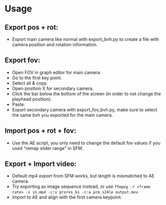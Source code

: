 # Usage
## Export pos + rot:
- Export main camera like normal with export_bvh.py to create a file with camera position and rotation information.
## Export fov:
- Open FOV in graph editor for main camera.
- Go to the first key point.
- Select all & copy.
- Open position X for secondary camera.
- Click the bar below the bottom of the screen (in order to not change the playhead position).
- Paste.
- Export secondary camera with export_fov_bvh.py, make sure to select the same bvh you exported for the main camera.
## Import pos + rot + fov:
- Use the AE script, you only need to change the default fov values if you used "remap slider range" in SFM.
## Export + Import video:
- Default mp4 export from SFM works, but length is mismatched to AE camera.
- Try exporting as image sequence instead, or use `ffmpeg -r <frame rate> -i in.mp4 -c:v prores_ks -c:a pcm_s24le output.mov`. 
- Import to AE and align with the first camera keypoint.
